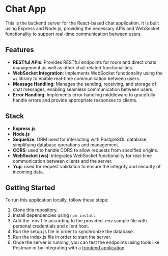 # Chat App

This is the backend server for the React-based chat application. It is built using Express and Node.js, providing the necessary APIs and WebSocket functionality to support real-time communication between users.

## Features

- **RESTful APIs**: Provides RESTful endpoints for room and direct chats management as well as other chat-related functionalities.
- **WebSocket Integration**: Implements WebSocket functionality using the `ws` library to enable real-time communication between users.
- **Message Handling**: Manages the sending, receiving, and storage of chat messages, enabling seamless communication between users.
- **Error Handling**: Implements error handling middleware to gracefully handle errors and provide appropriate responses to clients.

## Stack

- **Express.js**
- **Node.js**
- **Sequelize**: ORM used for interacting with PostgreSQL database, simplifying database operations and management.
- **CORS**: used to handle CORS to allow requests from specified origins.
- **WebSocket (ws)**: integrates WebSocket functionality for real-time communication between clients and the server.
- **Yup**: used for request validation to ensure the integrity and security of incoming data.

## Getting Started

To run this application locally, follow these steps:

1. Clone this repository.
2. Install dependencies using `npm install`.
3. Add the .env file according to the provided .env.sample file with personal credentials and client host.
4. Run the setup.js file in order to synchronize the database.
5. Run the index.js file in order to start the server.
6. Once the server is running, you can test the endpoints using tools like Postman or by integrating with a [frontend application](https://github.com/akozlovska/chat_app_frontend).
